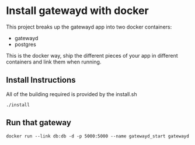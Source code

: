 # Install gatewayd with docker

This project breaks up the gatewayd app into two docker containers:
 - gatewayd
 - postgres


This is the docker way, ship the different pieces of your app in different containers and link them when running.

## Install Instructions

All of the building required is provided by the install.sh

    ./install

## Run that gateway

    docker run --link db:db -d -p 5000:5000 --name gatewayd_start gatewayd
